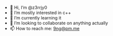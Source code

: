- 👋 Hi, I’m @z3rrjy0
- 👀 I’m mostly interested in c++
- 🌱 I’m currently learning it
- 💞️ I’m looking to collaborate on anything actually
- 📫 How to reach me: 9ng@pm.me

<!---
z3rrjy0/z3rrjy0 is a ✨ special ✨ repository because its `README.md` (this file) appears on your GitHub profile.
You can click the Preview link to take a look at your changes.
--->
